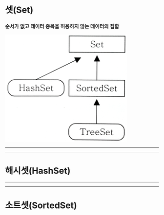 셋(Set)
========
### 순서가 없고 데이터 중복을 허용하지 않는 데이터의 집합

<img src=".\Set.PNG" alt="셋 상속도" width = 400>

-------------
--------------
해시셋(HashSet)
==============




--------------
--------------

소트셋(SortedSet)
==============
